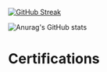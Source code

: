 

[![GitHub Streak](https://streak-stats.demolab.com/?user=hayde0264&theme=tokyonight)](https://git.io/streak-stats)

![Anurag's GitHub stats](https://github-readme-stats.vercel.app/api?username=hayde0264&show_icons=true&theme=tokyonight)

# Certifications 
</p>
<div data-iframe-width="150" data-iframe-height="270" data-share-badge-id="306d0038-7f17-4d80-8434-663b0a830a49" data-share-badge-host="https://www.credly.com"></div>
<script type="text/javascript" async src="//cdn.credly.com/assets/utilities/embed.js"></script>
</p> 
<!---
hayde0264/hayde0264 is a ✨ special ✨ repository because its `README.md` (this file) appears on your GitHub profile.
You can click the Preview link to take a look at your changes.
--->
